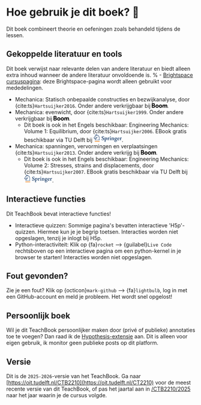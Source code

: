 # Hoe gebruik je dit boek? 📘

Dit boek combineert theorie en oefeningen zoals behandeld tijdens de lessen.

## Gekoppelde literatuur en tools
Dit boek verwijst naar relevante delen van andere literatuur en biedt alleen extra inhoud wanneer de andere literatuur onvoldoende is.
% - [Brightspace cursuspagina](https://brightspace.tudelft.nl/d2l/home/703722): deze Brightspace-pagina wordt alleen gebruikt voor mededelingen.
- Mechanica: Statisch onbepaalde constructies en bezwijkanalyse, door {cite:ts}`Hartsuijker2016`. Onder andere verkrijgbaar bij [<img height="12px" src="./figures/logo-boom.svg" alt="Boom">](https://www.boom.nl/hoger-onderwijs/100-9587_Mechanica-Statisch-onbepaalde-constructies-en-bezwijkanalyse-3e-druk).
- Mechanica: evenwicht, door {cite:ts}`Hartsuijker1999`. Onder andere verkrijgbaar bij [<img height="12px" src="./figures/logo-boom.svg" alt="Boom">](https://www.boomhogeronderwijs.nl/product/100-9055_Mechanica-Evenwicht-3e-druk).
  - Dit boek is ook in het Engels beschikbaar: Engineering Mechanics: Volume 1: Equilibrium, door {cite:ts}`Hartsuijker2006`. EBook gratis beschikbaar via TU Delft bij [<img height="20px" src="./figures/springer-logo.svg" alt="Springer">](https://link-springer-com.tudelft.idm.oclc.org/book/10.1007/978-1-4020-5483-9).
- Mechanica: spanningen, vervormingen en verplaatsingen {cite:ts}`Hartsuijker2013`. Onder andere verkrijg bij [<img height="12px" src="./figures/logo-boom.svg" alt="Boom">](https://www.boomhogeronderwijs.nl/product/100-9056_Mechanica-Spanningen-vervormingen-verplaatsingen-3e-druk).
  - Dit boek is ook in het Engels beschikbaar: Engineering Mechanics: Volume 2: Stresses, strains and displacements, door {cite:ts}`Hartsuijker2007`. EBook gratis beschikbaar via TU Delft bij [<img height="20px" src="./figures/springer-logo.svg" alt="Springer">](https://link.springer.com/book/10.1007/978-1-4020-5763-2).

## Interactieve functies
Dit TeachBook bevat interactieve functies!
- Interactieve quizzen: Sommige pagina's bevatten interactieve 'H5p'-quizzen. Hiermee kun je je begrip toetsen. Interacties worden niet opgeslagen, tenzij je inlogt bij H5p.
- Python-interactiviteit: Klik op {fa}`rocket` --> {guilabel}`Live Code` rechtsboven op een interactieve pagina om een python-kernel in je browser te starten! Interacties worden niet opgeslagen.

## Fout gevonden?
Zie je een fout? Klik op {octicon}`mark-github` --> {fa}`lightbulb`, log in met een GitHub-account en meld je probleem. Het wordt snel opgelost!

## Persoonlijk boek
Wil je dit TeachBook persoonlijker maken door (privé of publieke) annotaties toe te voegen? Dan raad ik de [Hypothesis-extensie](https://web.hypothes.is/start/) aan. Dit is alleen voor eigen gebruik, ik monitor geen publieke posts op dit platform.

## Versie
Dit is de `2025-2026`-versie van het TeachBook. Ga naar [https://oit.tudelft.nl/CTB2210](https://oit.tudelft.nl/CT2210) voor de meest recente versie van dit TeachBook, of pas het jaartal aan in [/CTB2210/2025](https://oit.tudelft.nl/CTB2210/2025) naar het jaar waarin je de cursus volgde.
